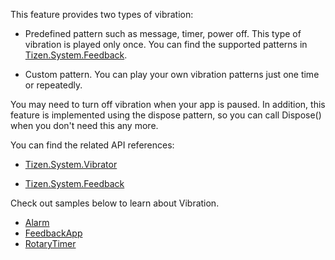﻿This feature provides two types of vibration:

- Predefined pattern such as message, timer, power off. This type of vibration is played only once. You can find the supported patterns in [Tizen.System.Feedback](https://samsung.github.io/TizenFX/stable/api/Tizen.System.Feedback.html).

- Custom pattern. You can play your own vibration patterns just one time or repeatedly.

You may need to turn off vibration when your app is paused. In addition, this feature is implemented using the dispose pattern, so you can call Dispose() when you don't need this any more.

You can find the related API references:

- [Tizen.System.Vibrator](https://samsung.github.io/TizenFX/stable/api/Tizen.System.Vibrator.html)

- [Tizen.System.Feedback](https://samsung.github.io/TizenFX/stable/api/Tizen.System.Feedback.html)

Check out samples below to learn about Vibration.

 - [Alarm](https://github.com/Samsung/Tizen-CSharp-Samples/tree/master/Wearable/Alarm)
 - [FeedbackApp](https://github.com/Samsung/Tizen-CSharp-Samples/tree/master/Wearable/FeedbackApp)
 - [RotaryTimer](https://github.com/Samsung/Tizen-CSharp-Samples/tree/master/Wearable/RotaryTimer)